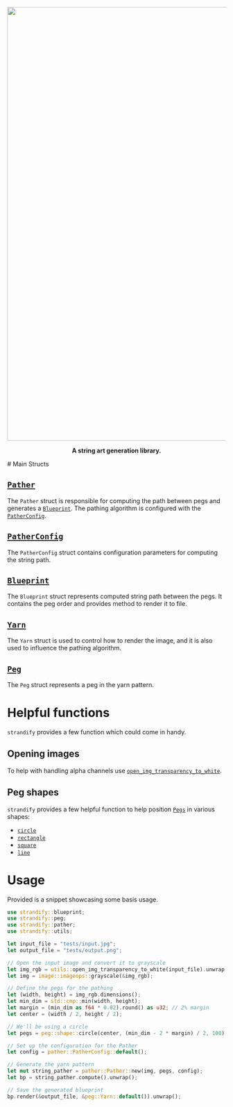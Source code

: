 <p align="center"><img src="https://i.imgur.com/4jvon2p.png" width="1000" /></p>
<p align="center"><b>A string art generation library.</b></p>
# Main Structs

## [`Pather`](crate::pather::Pather)

The `Pather` struct is responsible for computing the path between pegs and generates a [`Blueprint`](crate::blueprint::Blueprint). The pathing algorithm is configured with the [`PatherConfig`](crate::pather::PatherConfig).

## [`PatherConfig`](crate::pather::PatherConfig)

The `PatherConfig` struct contains configuration parameters for computing the string path.

## [`Blueprint`](crate::blueprint::Blueprint)

The `Blueprint` struct represents computed string path between the pegs. It contains the peg order and provides method to render it to file.

## [`Yarn`](crate::peg::Yarn)

The `Yarn` struct is used to control how to render the image, and it is also used to influence the pathing algorithm.

## [`Peg`](crate::peg::Peg)

The `Peg` struct represents a peg in the yarn pattern.

# Helpful functions

`strandify` provides a few function which could come in handy.

## Opening images

To help with handling alpha channels use [`open_img_transparency_to_white`](crate::utils::open_img_transparency_to_white).

## Peg shapes

`strandify` provides a few helpful function to help position [`Pegs`](crate::peg::Peg) in various shapes:

- [`circle`](crate::peg::shape::circle)
- [`rectangle`](crate::peg::shape::rectangle)
- [`square`](crate::peg::shape::square)
- [`line`](<crate::peg::shape::line()>)

# Usage

Provided is a snippet showcasing some basis usage.

```rust
use strandify::blueprint;
use strandify::peg;
use strandify::pather;
use strandify::utils;

let input_file = "tests/input.jpg";
let output_file = "tests/output.png";

// Open the input image and convert it to grayscale
let img_rgb = utils::open_img_transparency_to_white(input_file).unwrap();
let img = image::imageops::grayscale(&img_rgb);

// Define the pegs for the pathing
let (width, height) = img_rgb.dimensions();
let min_dim = std::cmp::min(width, height);
let margin = (min_dim as f64 * 0.02).round() as u32; // 2% margin
let center = (width / 2, height / 2);

// We'll be using a circle
let pegs = peg::shape::circle(center, (min_dim - 2 * margin) / 2, 100);

// Set up the configuration for the Pather
let config = pather::PatherConfig::default();

// Generate the yarn pattern
let mut string_pather = pather::Pather::new(img, pegs, config);
let bp = string_pather.compute().unwrap();

// Save the generated blueprint
bp.render(&output_file, &peg::Yarn::default()).unwrap();
```
